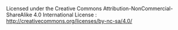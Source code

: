 Licensed under the Creative Commons Attribution-NonCommercial-ShareAlike 4.0 International License : http://creativecommons.org/licenses/by-nc-sa/4.0/
